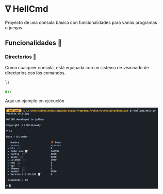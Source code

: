 # ∇ HellCmd

Proyecto de una consola básica con funcionalidades para varios programas o juegos.

## Funcionalidades 🔧

### Directorios 📁

Como cualquier consola, está equipada con un sistema de visionado de directorios con los comandos.

```python
ls
```

```python
dir
```

Aqui un ejemplo en ejecución

![](/img/img1.png)